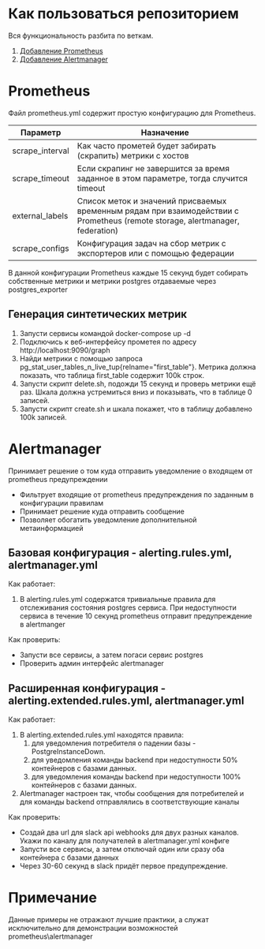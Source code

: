 # Как пользоваться репозиторием

Вся функциональность разбита по веткам.

1. [Добавление Prometheus](https://github.com/Evreke/prometheus-hello/tree/feature/prometheus-added)
2. [Добавление Alertmanager](https://github.com/Evreke/prometheus-hello/tree/feature/alertmanager-added)

# Prometheus

Файл prometheus.yml содержит простую конфигурацию для Prometheus.

| Параметр        | Назначение                                                                                                                  |
|-----------------|-----------------------------------------------------------------------------------------------------------------------------|
| scrape_interval | Как часто прометей будет забирать (скрапить) метрики с хостов                                                               |
| scrape_timeout  | Если скрапинг не завершится за время заданное в этом параметре, тогда случится timeout                                      |
| external_labels | Список меток и значений присваемых временным рядам при взаимодействии с Prometheus (remote storage, alertmanager, federation) |
| scrape_configs  | Конфигурация задач на сбор метрик с экспортеров или с помощью федерации                                                     |

В данной конфигурации Prometheus каждые 15 секунд будет собирать собственные метрики и метрики postgres отдаваемые через postgres_exporter

## Генерация синтетических метрик

1. Запусти сервисы командой docker-compose up -d
2. Подключись к веб-интерфейсу прометея по адресу http://localhost:9090/graph
3. Найди метрики с помощью запроса pg_stat_user_tables_n_live_tup{relname="first_table"}. Метрика должна показать, что таблица first_table содержит 100k строк.
4. Запусти скрипт delete.sh, подожди 15 секунд и проверь метрики ещё раз. Шкала должна устремиться вниз и показывать, что в таблице 0 записей.
5. Запусти скрипт create.sh и шкала покажет, что в таблицу добавлено 100k записей.

# Alertmanager

Принимает решение о том куда отправить уведомление о входящем от prometheus предупреждении

* Фильтрует входящие от prometheus предупреждения по заданным в конфигурации правилам
* Принимает решение куда отправить сообщение
* Позволяет обогатить уведомление дополнительной метаинформацией

## Базовая конфигурация - alerting.rules.yml, alertmanager.yml

Как работает:
1. В alerting.rules.yml содержатся тривиальные правила для отслеживания состояния postgres сервиса.
   При недоступности сервиса в течение 10 секунд prometheus отправит предупреждение в alertmanger

Как проверить:
* Запусти все сервисы, а затем погаси сервис postgres
* Проверить админ интерфейс alertmanager

## Расширенная конфигурация - alerting.extended.rules.yml, alertmanager.yml

Как работает:
1. В alerting.extended.rules.yml находятся правила:
   1. для уведомления потребителя о падении базы - PostgreInstanceDown.
   2. для уведомления команды backend при недоступности 50% контейнеров с базами данных.
   3. для уведомления команды backend при недоступности 100% контейнеров с базами данных.
2. Alertmanager настроен так, чтобы сообщения для потребителей и для команды backend отправлялись в соответствующие каналы

Как проверить:
* Создай два url для slack api webhooks для двух разных каналов. Укажи по каналу для получателей в alertmanager.yml конфиге 
* Запусти все сервисы, а затем отключай один или сразу оба контейнера с базами данных
* Через 30-60 секунд в slack придёт первое предупреждение.

# Примечание

Данные примеры не отражают лучшие практики, а служат исключительно для демонстрации возможностей prometheus\alertmanager
